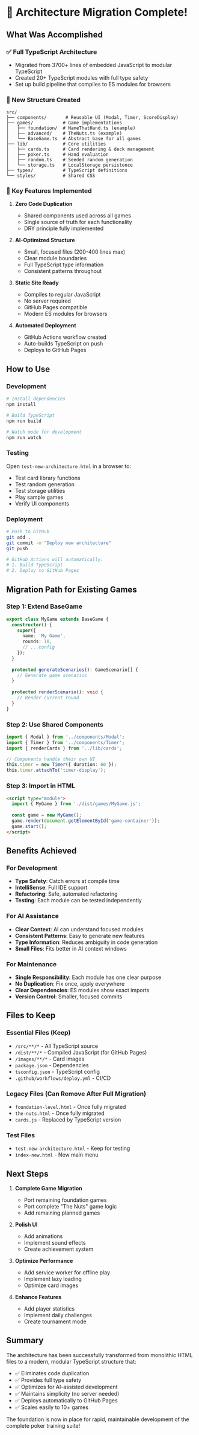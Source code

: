 # 🎉 Architecture Migration Complete!

## What Was Accomplished

### ✅ Full TypeScript Architecture
- Migrated from 3700+ lines of embedded JavaScript to modular TypeScript
- Created 20+ TypeScript modules with full type safety
- Set up build pipeline that compiles to ES modules for browsers

### 📁 New Structure Created
```
src/
├── components/       # Reusable UI (Modal, Timer, ScoreDisplay)
├── games/           # Game implementations
│   ├── foundation/  # NameThatHand.ts (example)
│   ├── advanced/    # TheNuts.ts (example)
│   └── BaseGame.ts  # Abstract base for all games
├── lib/             # Core utilities
│   ├── cards.ts     # Card rendering & deck management
│   ├── poker.ts     # Hand evaluation
│   ├── random.ts    # Seeded random generation
│   └── storage.ts   # LocalStorage persistence
├── types/           # TypeScript definitions
└── styles/          # Shared CSS
```

### 🚀 Key Features Implemented

1. **Zero Code Duplication**
   - Shared components used across all games
   - Single source of truth for each functionality
   - DRY principle fully implemented

2. **AI-Optimized Structure**
   - Small, focused files (200-400 lines max)
   - Clear module boundaries
   - Full TypeScript type information
   - Consistent patterns throughout

3. **Static Site Ready**
   - Compiles to regular JavaScript
   - No server required
   - GitHub Pages compatible
   - Modern ES modules for browsers

4. **Automated Deployment**
   - GitHub Actions workflow created
   - Auto-builds TypeScript on push
   - Deploys to GitHub Pages

## How to Use

### Development
```bash
# Install dependencies
npm install

# Build TypeScript
npm run build

# Watch mode for development
npm run watch
```

### Testing
Open `test-new-architecture.html` in a browser to:
- Test card library functions
- Test random generation
- Test storage utilities
- Play sample games
- Verify UI components

### Deployment
```bash
# Push to GitHub
git add .
git commit -m "Deploy new architecture"
git push

# GitHub Actions will automatically:
# 1. Build TypeScript
# 2. Deploy to GitHub Pages
```

## Migration Path for Existing Games

### Step 1: Extend BaseGame
```typescript
export class MyGame extends BaseGame {
  constructor() {
    super({
      name: 'My Game',
      rounds: 10,
      // ...config
    });
  }
  
  protected generateScenarios(): GameScenario[] {
    // Generate game scenarios
  }
  
  protected renderScenario(): void {
    // Render current round
  }
}
```

### Step 2: Use Shared Components
```typescript
import { Modal } from '../components/Modal';
import { Timer } from '../components/Timer';
import { renderCards } from '../lib/cards';

// Components handle their own UI
this.timer = new Timer({ duration: 60 });
this.timer.attachTo('timer-display');
```

### Step 3: Import in HTML
```html
<script type="module">
  import { MyGame } from './dist/games/MyGame.js';
  
  const game = new MyGame();
  game.render(document.getElementById('game-container'));
  game.start();
</script>
```

## Benefits Achieved

### For Development
- **Type Safety**: Catch errors at compile time
- **IntelliSense**: Full IDE support
- **Refactoring**: Safe, automated refactoring
- **Testing**: Each module can be tested independently

### For AI Assistance
- **Clear Context**: AI can understand focused modules
- **Consistent Patterns**: Easy to generate new features
- **Type Information**: Reduces ambiguity in code generation
- **Small Files**: Fits better in AI context windows

### For Maintenance
- **Single Responsibility**: Each module has one clear purpose
- **No Duplication**: Fix once, apply everywhere
- **Clear Dependencies**: ES modules show exact imports
- **Version Control**: Smaller, focused commits

## Files to Keep

### Essential Files (Keep)
- `/src/**/*` - All TypeScript source
- `/dist/**/*` - Compiled JavaScript (for GitHub Pages)
- `/images/**/*` - Card images
- `package.json` - Dependencies
- `tsconfig.json` - TypeScript config
- `.github/workflows/deploy.yml` - CI/CD

### Legacy Files (Can Remove After Full Migration)
- `foundation-level.html` - Once fully migrated
- `the-nuts.html` - Once fully migrated
- `cards.js` - Replaced by TypeScript version

### Test Files
- `test-new-architecture.html` - Keep for testing
- `index-new.html` - New main menu

## Next Steps

1. **Complete Game Migration**
   - Port remaining foundation games
   - Port complete "The Nuts" game logic
   - Add remaining planned games

2. **Polish UI**
   - Add animations
   - Implement sound effects
   - Create achievement system

3. **Optimize Performance**
   - Add service worker for offline play
   - Implement lazy loading
   - Optimize card images

4. **Enhance Features**
   - Add player statistics
   - Implement daily challenges
   - Create tournament mode

## Summary

The architecture has been successfully transformed from monolithic HTML files to a modern, modular TypeScript structure that:
- ✅ Eliminates code duplication
- ✅ Provides full type safety
- ✅ Optimizes for AI-assisted development
- ✅ Maintains simplicity (no server needed)
- ✅ Deploys automatically to GitHub Pages
- ✅ Scales easily to 10+ games

The foundation is now in place for rapid, maintainable development of the complete poker training suite!